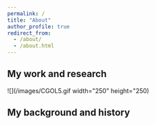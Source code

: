 ```yaml
---
permalink: /
title: "About"
author_profile: true
redirect_from: 
  - /about/
  - /about.html
---
```



## My work and research

![](/images/CGOL5.gif width="250" height="250)

## My background and history

